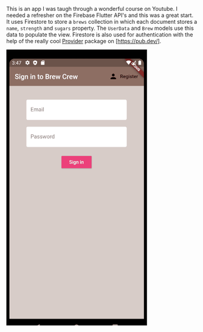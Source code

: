 This is an app I was taugh through a wonderful course on Youtube. I needed a refresher on the Firebase Flutter API's and this was a great start. It uses Firestore to store a `brews` collection in which each document stores a `name`, `strength` and `sugars` property. The `UserData` and `Brew` models use this data to populate the view. Firestore is also used for authentication with the help of the really cool [Provider](https://pub.dev/packages/provider) package on [https://pub.dev/].

![GIF of the app at work](./demo.gif)
